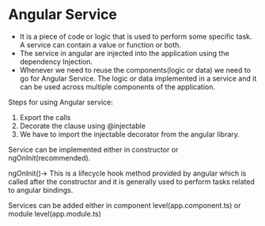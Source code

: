 # Angular Service
- It is a piece of code or logic that is used to perform some specific task. A service can contain a value or function or both.
- The service in angular are injected into the application using the dependency Injection.
- Whenever we need to reuse the components(logic or data) we need to go for Angular Service. The logic or data implemented in a service and it can be
 used across multiple components of the application.
 
 Steps for using Angular service:
 
 1. Export the calls
 2. Decorate the clause using @injectable
 3. We have to import the injectable decorator from the angular library.
 
 Service can be implemented either in constructor or ngOnInit(recommended).
 
 
 ngOnInit()-> This is a lifecycle hook method provided by angular which is called after the constructor 
 and it is generally used to perform tasks related to angular bindings.
 
 Services can be added either in component level(app.component.ts) or module level(app.module.ts)
